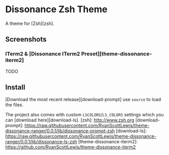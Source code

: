 # Dissonance Zsh Theme

A theme for [Zsh][zsh].

## Screenshots

### ITerm2 & [Dissonance ITerm2 Preset][theme-dissonance-iterm2]

TODO

## Install

[Download the most recent release][download-prompt] use `source` to load the files.

The project also comes with custom `LSCOLORS`/`LS_COLORS` settings which you can [download here][download-ls].
[zsh]: http://www.zsh.org
[download-prompt]: https://raw.githubusercontent.com/RyanScottLewis/theme-dissonance-ranger/0.0.1/lib/dissonance-prompt-zsh
[download-ls]: https://raw.githubusercontent.com/RyanScottLewis/theme-dissonance-ranger/0.0.1/lib/dissonance-ls-zsh
[theme-dissonance-iterm2]: https://github.com/RyanScottLewis/theme-dissonance-iterm2
